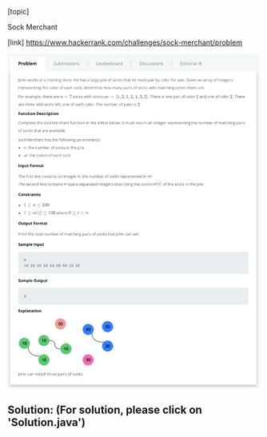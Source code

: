 [topic]

Sock Merchant

[link]
https://www.hackerrank.com/challenges/sock-merchant/problem


![Alt text](q.png?raw=true "Title")

## Solution: (For solution, please click on 'Solution.java')